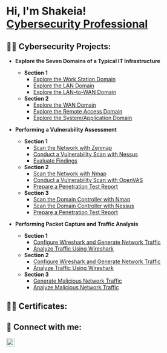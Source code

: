 <h1>Hi, I'm Shakeia! <br/><a href="https://github.com/cyberssolomon"></a> <a href="https://www.linkedin.com/in/joshmadakor/">Cybersecurity Professional</a> 
<h2>👨‍💻 Cybersecurity  Projects:</h2>

- <b>Explore the Seven Domains of a Typical IT Infrastructure</b>
  - <b>Section 1</b>
    - [Explore the Work Station Domain](https://github.com/joshmadakor1/Algorithms-Practice)
    - [Explore the LAN Domain](https://github.com/joshmadakor1/Algorithms-Practice)
    - [Explore the LAN-to-WAN Domain](https://github.com/joshmadakor1/Algorithms-Practice)
  - <b>Section 2</b>
    - [Explore the WAN Domain](https://github.com/joshmadakor1/Algorithms-Practice)
    - [Explore the Remote Access Domain](https://github.com/joshmadakor1/Algorithms-Practice)
    - [Explore the System/Application Domain](https://github.com/joshmadakor1/Algorithms-Practice)
   
- <b>Performing a Vulnerability Assessment</b>
  - <b>Section 1</b>
    - [Scan the Network with Zenmap](https://github.com/joshmadakor1/Algorithms-Practice)
    - [Conduct a Vulnerability Scan with Nessus](https://github.com/joshmadakor1/Algorithms-Practice)
    - [Evaluate Findings](https://github.com/joshmadakor1/Algorithms-Practice)
  - <b>Section 2</b>
    - [Scan the Network with Nmap](https://github.com/joshmadakor1/Algorithms-Practice)
    - [Conduct a Vulnerability Scan with OpenVAS](https://github.com/joshmadakor1/Algorithms-Practice)
    - [Prepare a Penetration Test Report](https://github.com/joshmadakor1/Algorithms-Practice)
  - <b>Section 3</b>
    - [Scan the Domain Controller with Nmap](https://github.com/joshmadakor1/Algorithms-Practice)
    - [Scan the Domain Controller with Nessus](https://github.com/joshmadakor1/Algorithms-Practice)
    - [Prepare a Penetration Test Report](https://github.com/joshmadakor1/Algorithms-Practice)

- <b>Performing Packet Capture and Traffic Analysis</b>
  - <b>Section 1</b>
    - [Configure Wireshark and Generate Network Traffic](https://github.com/joshmadakor1/Algorithms-Practice)
    - [Analyze Traffic Using Wireshark](https://github.com/joshmadakor1/Algorithms-Practice)
  - <b>Section 2</b>
    - [Configure Wireshark and Generate Network Traffic](https://github.com/joshmadakor1/Algorithms-Practice)
    - [Analyze Traffic Using Wireshark](https://github.com/joshmadakor1/Algorithms-Practice)
  - <b>Section 3</b>
    - [Generate Malicious Network Traffic](https://github.com/joshmadakor1/Algorithms-Practice)
    - [Analyze Malicious Network Traffic](https://github.com/joshmadakor1/Algorithms-Practice)
    

<h2>👨‍💻 Certificates:</h2>
  
    



<h2> 🤳 Connect with me:</h2>


[<img align="left" alt="ShakeiaSolomon | LinkedIn" width="22px" src="https://cdn.jsdelivr.net/npm/simple-icons@v3/icons/linkedin.svg" />][linkedin]



[linkedin]: https://www.linkedin.com/in/shakeia-solomon

